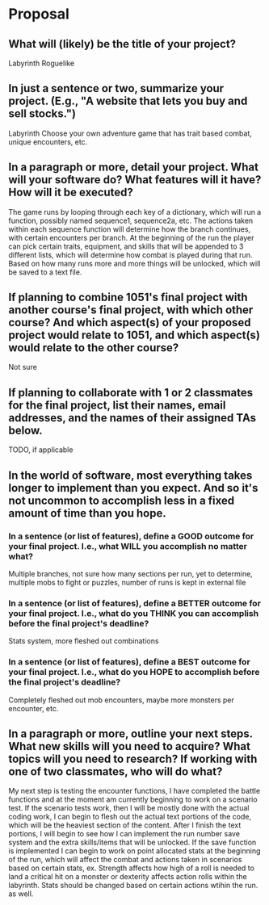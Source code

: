 # Proposal

## What will (likely) be the title of your project?

Labyrinth Roguelike

## In just a sentence or two, summarize your project. (E.g., "A website that lets you buy and sell stocks.")

Labyrinth Choose your own adventure game that has trait based combat, unique encounters, etc.

## In a paragraph or more, detail your project. What will your software do? What features will it have? How will it be executed?

The game runs by looping through each key of a dictionary, which will run a function, possibly named sequence1, sequence2a, etc.  The actions taken within each sequence function will determine how the branch continues, with certain encounters per branch.  At the beginning of the run the player can pick certain traits, equipment, and skills that will be appended to 3 different lists, which will determine how combat is played during that run.  Based on how many runs more and more things will be unlocked, which will be saved to a text file.

## If planning to combine 1051's final project with another course's final project, with which other course? And which aspect(s) of your proposed project would relate to 1051, and which aspect(s) would relate to the other course?
Not sure

## If planning to collaborate with 1 or 2 classmates for the final project, list their names, email addresses, and the names of their assigned TAs below.

TODO, if applicable

## In the world of software, most everything takes longer to implement than you expect. And so it's not uncommon to accomplish less in a fixed amount of time than you hope.

### In a sentence (or list of features), define a GOOD outcome for your final project. I.e., what WILL you accomplish no matter what?

Multiple branches, not sure how many sections per run, yet to determine, multiple mobs to fight or puzzles, number of runs is kept in external file

### In a sentence (or list of features), define a BETTER outcome for your final project. I.e., what do you THINK you can accomplish before the final project's deadline?
Stats system, more fleshed out combinations

### In a sentence (or list of features), define a BEST outcome for your final project. I.e., what do you HOPE to accomplish before the final project's deadline?
Completely fleshed out mob encounters, maybe more monsters per encounter, etc.

## In a paragraph or more, outline your next steps. What new skills will you need to acquire? What topics will you need to research? If working with one of two classmates, who will do what?

My next step is testing the encounter functions, I have completed the battle functions and at the moment am currently beginning to work on a scenario test.  If the scenario tests work, then I will be mostly done with the actual coding work, I can begin to flesh out the actual text portions of the code, which will be the heaviest section of the content.  After I finish the text portions, I will begin to see how I can implement the run number save system and the extra skills/items that will be unlocked.  If the save function is implemented I can begin to work on point allocated stats at the beginning of the run, which will affect the combat and actions taken in scenarios based on certain stats, ex. Strength affects how high of a roll is needed to land a critical hit on a monster or dexterity affects action rolls within the labyrinth.  Stats should be changed based on certain actions wtihin the run. as well.
